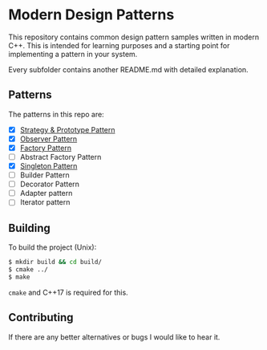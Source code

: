 # Modern Design Patterns

This repository contains common design pattern samples written in modern C++. This is intended for learning purposes and a starting point for implementing a pattern in your system.

Every subfolder contains another README.md with detailed explanation.

## Patterns

The patterns in this repo are:

- [x] [Strategy & Prototype Pattern](StrategyPrototypePattern/)
- [x] [Observer Pattern](ObserverPattern/)
- [x] [Factory Pattern](FactoryPattern/)
- [ ] Abstract Factory Pattern
- [x] [Singleton Pattern](SingletonPattern/)
- [ ] Builder Pattern
- [ ] Decorator Pattern
- [ ] Adapter pattern
- [ ] Iterator pattern

## Building

To build the project (Unix):

```bash
$ mkdir build && cd build/
$ cmake ../
$ make
```

`cmake` and C++17 is required for this.

## Contributing

If there are any better alternatives or bugs I would like to hear it.